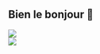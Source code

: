 ## Bien le bonjour 👋

<picture>
  <source
    srcset="https://github-readme-stats.vercel.app/api?username=poirierlouis&show_icons=true&theme=dark"
    media="(prefers-color-scheme: dark)"
  />
  <source
    srcset="https://github-readme-stats.vercel.app/api?username=poirierlouis&show_icons=true"
    media="(prefers-color-scheme: light), (prefers-color-scheme: no-preference)"
  />
  <img src="https://github.com/poirierlouis" />
</picture>

<br/>

<picture>
  <source
    srcset="https://github-readme-stats.vercel.app/api/top-langs/?username=poirierlouis&layout=compact&theme=dark"
    media="(prefers-color-scheme: dark)"
  />
  <source
    srcset="https://github-readme-stats.vercel.app/api/top-langs/?username=poirierlouis&layout=compact"
    media="(prefers-color-scheme: light), (prefers-color-scheme: no-preference)"
  />
  <img src="[https://github-readme-stats.vercel.app/api?username=anuraghazra&show_icons=true](https://github.com/poirierlouis)" />
</picture>

<!--
**poirierlouis/poirierlouis** is a ✨ _special_ ✨ repository because its `README.md` (this file) appears on your GitHub profile.

Here are some ideas to get you started:

- 🔭 I’m currently working on ...
- 🌱 I’m currently learning ...
- 👯 I’m looking to collaborate on ...
- 🤔 I’m looking for help with ...
- 💬 Ask me about ...
- 📫 How to reach me: ...
- 😄 Pronouns: ...
- ⚡ Fun fact: ...
-->
